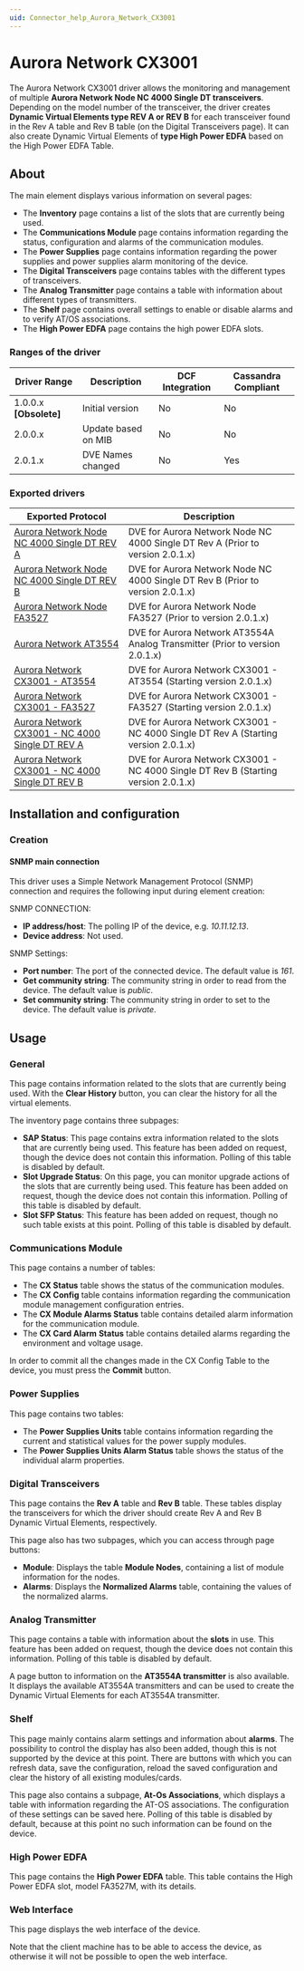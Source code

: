 ```yaml
---
uid: Connector_help_Aurora_Network_CX3001
---
```


# Aurora Network CX3001

The Aurora Network CX3001 driver allows the monitoring and management of multiple **Aurora Network Node NC 4000 Single DT transceivers**. Depending on the model number of the transceiver, the driver creates **Dynamic Virtual Elements type REV A or REV B** for each transceiver found in the Rev A table and Rev B table (on the Digital Transceivers page). It can also create Dynamic Virtual Elements of **type High Power EDFA** based on the High Power EDFA Table.

## About

The main element displays various information on several pages:

- The **Inventory** page contains a list of the slots that are currently being used.
- The **Communications Module** page contains information regarding the status, configuration and alarms of the communication modules.
- The **Power Supplies** page contains information regarding the power supplies and power supplies alarm monitoring of the device.
- The **Digital Transceivers** page contains tables with the different types of transceivers.
- The **Analog Transmitter** page contains a table with information about different types of transmitters.
- The **Shelf** page contains overall settings to enable or disable alarms and to verify AT/OS associations.
- The **High Power EDFA** page contains the high power EDFA slots.

### Ranges of the driver

| **Driver Range**         | **Description**     | **DCF Integration** | **Cassandra Compliant** |
|--------------------------|---------------------|---------------------|-------------------------|
| 1.0.0.x **\[Obsolete\]** | Initial version     | No                  | No                      |
| 2.0.0.x                  | Update based on MIB | No                  | No                      |
| 2.0.1.x                  | DVE Names changed   | No                  | Yes                     |

### Exported drivers

| **Exported Protocol**                                                                                                                    | **Description**                                                                    |
|------------------------------------------------------------------------------------------------------------------------------------------|------------------------------------------------------------------------------------|
| [Aurora Network Node NC 4000 Single DT REV A](xref:Connector_help_Aurora_Networks_Node_NC4000_Single_DT_REV_A)             | DVE for Aurora Network Node NC 4000 Single DT Rev A (Prior to version 2.0.1.x)     |
| [Aurora Network Node NC 4000 Single DT REV B](xref:Connector_help_Aurora_Networks_Node_NC_4000_Single_DT_REV_B)          | DVE for Aurora Network Node NC 4000 Single DT Rev B (Prior to version 2.0.1.x)     |
| [Aurora Network Node FA3527](xref:Connector_help_Aurora_Network_Node_FA3527)                                                       | DVE for Aurora Network Node FA3527 (Prior to version 2.0.1.x)                      |
| [Aurora Network AT3554](xref:Connector_help_Aurora_Network_AT3554)                                                                   | DVE for Aurora Network AT3554A Analog Transmitter (Prior to version 2.0.1.x)       |
| [Aurora Network CX3001 - AT3554](xref:Connector_help_Aurora_Network_CX3001_-_AT3554)                                             | DVE for Aurora Network CX3001 - AT3554 (Starting version 2.0.1.x)                  |
| [Aurora Network CX3001 - FA3527](xref:Connector_help_Aurora_Network_CX3001_-_FA3527)                                             | DVE for Aurora Network CX3001 - FA3527 (Starting version 2.0.1.x)                  |
| [Aurora Network CX3001 - NC 4000 Single DT REV A](xref:Connector_help_Aurora_Network_CX3001_-_NC_4000_Single_DT_REV_A) | DVE for Aurora Network CX3001 - NC 4000 Single DT Rev A (Starting version 2.0.1.x) |
| [Aurora Network CX3001 - NC 4000 Single DT REV B](xref:Connector_help_Aurora_Network_CX3001_-_NC_4000_Single_DT_REV_B) | DVE for Aurora Network CX3001 - NC 4000 Single DT Rev B (Starting version 2.0.1.x) |

## Installation and configuration

### Creation

#### SNMP main connection

This driver uses a Simple Network Management Protocol (SNMP) connection and requires the following input during element creation:

SNMP CONNECTION:

- **IP address/host**: The polling IP of the device, e.g. *10.11.12.13*.
- **Device address**: Not used.

SNMP Settings:

- **Port number**: The port of the connected device. The default value is *161*.
- **Get community string**: The community string in order to read from the device. The default value is *public*.
- **Set community string**: The community string in order to set to the device. The default value is *private*.

## Usage

### General

This page contains information related to the slots that are currently being used. With the **Clear History** button, you can clear the history for all the virtual elements.

The inventory page contains three subpages:

- **SAP Status**: This page contains extra information related to the slots that are currently being used. This feature has been added on request, though the device does not contain this information. Polling of this table is disabled by default.
- **Slot Upgrade Status**: On this page, you can monitor upgrade actions of the slots that are currently being used. This feature has been added on request, though the device does not contain this information. Polling of this table is disabled by default.
- **Slot SFP Status**: This feature has been added on request, though no such table exists at this point. Polling of this table is disabled by default.

### Communications Module

This page contains a number of tables:

- The **CX Status** table shows the status of the communication modules.
- The **CX Config** table contains information regarding the communication module management configuration entries.
- The **CX Module Alarms Status** table contains detailed alarm information for the communication module.
- The **CX Card Alarm** **Status** table contains detailed alarms regarding the environment and voltage usage.

In order to commit all the changes made in the CX Config Table to the device, you must press the **Commit** button.

### Power Supplies

This page contains two tables:

- The **Power Supplies Units** table contains information regarding the current and statistical values for the power supply modules.
- The **Power Supplies Units Alarm Status** table shows the status of the individual alarm properties.

### Digital Transceivers

This page contains the **Rev A** table and **Rev B** table. These tables display the transceivers for which the driver should create Rev A and Rev B Dynamic Virtual Elements, respectively.

This page also has two subpages, which you can access through page buttons:

- **Module**: Displays the table **Module Nodes**, containing a list of module information for the nodes.
- **Alarms**: Displays the **Normalized Alarms** table, containing the values of the normalized alarms.

### Analog Transmitter

This page contains a table with information about the **slots** in use. This feature has been added on request, though the device does not contain this information. Polling of this table is disabled by default.

A page button to information on the **AT3554A transmitter** is also available. It displays the available AT3554A transmitters and can be used to create the Dynamic Virtual Elements for each AT3554A transmitter.

### Shelf

This page mainly contains alarm settings and information about **alarms**. The possibility to control the display has also been added, though this is not supported by the device at this point. There are buttons with which you can refresh data, save the configuration, reload the saved configuration and clear the history of all existing modules/cards.

This page also contains a subpage, **At-Os Associations**, which displays a table with information regarding the AT-OS associations. The configuration of these settings can be saved here. Polling of this table is disabled by default, because at this point no such information can be found on the device.

### High Power EDFA

This page contains the **High Power EDFA** table. This table contains the High Power EDFA slot, model FA3527M, with its details.

### Web Interface

This page displays the web interface of the device.

Note that the client machine has to be able to access the device, as otherwise it will not be possible to open the web interface.
